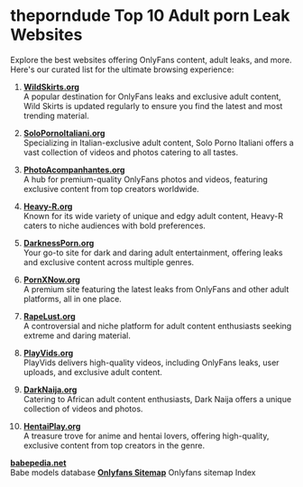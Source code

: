 # theporndude Top 10 Adult porn Leak Websites

Explore the best websites offering OnlyFans content, adult leaks, and more. Here's our curated list for the ultimate browsing experience:

1. **[WildSkirts.org](https://wildskirts.org)**  
   A popular destination for OnlyFans leaks and exclusive adult content, Wild Skirts is updated regularly to ensure you find the latest and most trending material.

2. **[SoloPornoItaliani.org](https://solopornoitaliani.org)**  
   Specializing in Italian-exclusive adult content, Solo Porno Italiani offers a vast collection of videos and photos catering to all tastes.

3. **[PhotoAcompanhantes.org](https://photoacompanhantes.org)**  
   A hub for premium-quality OnlyFans photos and videos, featuring exclusive content from top creators worldwide.

4. **[Heavy-R.org](https://heavy-r.org)**  
   Known for its wide variety of unique and edgy adult content, Heavy-R caters to niche audiences with bold preferences.

5. **[DarknessPorn.org](https://darknessporn.org)**  
   Your go-to site for dark and daring adult entertainment, offering leaks and exclusive content across multiple genres.

6. **[PornXNow.org](https://pornxnow.org)**  
   A premium site featuring the latest leaks from OnlyFans and other adult platforms, all in one place.

7. **[RapeLust.org](https://rapelust.org)**  
   A controversial and niche platform for adult content enthusiasts seeking extreme and daring material.

8. **[PlayVids.org](https://playvids.org)**  
   PlayVids delivers high-quality videos, including OnlyFans leaks, user uploads, and exclusive adult content.

9. **[DarkNaija.org](https://darknaija.org)**  
   Catering to African adult content enthusiasts, Dark Naija offers a unique collection of videos and photos.

10. **[HentaiPlay.org](https://hentaiplay.org)**  
    A treasure trove for anime and hentai lovers, offering high-quality, exclusive content from top creators in the genre.

**[babepedia.net](https://babepedia.net)**  
Babe models database 
**[Onlyfans Sitemap](https://onlyfans.com/sitemap_index.xml)**
   Onlyfans sitemap Index 
